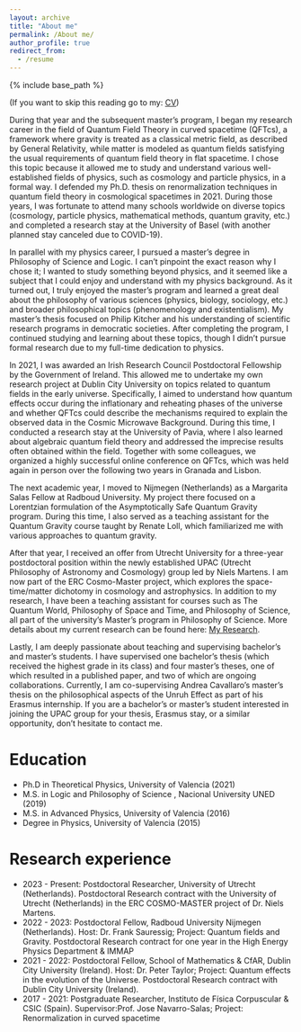 ```yaml
---
layout: archive
title: "About me"
permalink: /About me/
author_profile: true
redirect_from:
  - /resume
---
```


{% include base_path %}

(If you want to skip this reading go to my: [CV](CV.pdf))

During that year and the subsequent master’s program, I began my research career in the field of Quantum Field Theory in curved spacetime (QFTcs), a framework where gravity is treated as a classical metric field, as described by General Relativity, while matter is modeled as quantum fields satisfying the usual requirements of quantum field theory in flat spacetime. I chose this topic because it allowed me to study and understand various well-established fields of physics, such as cosmology and particle physics, in a formal way. I defended my Ph.D. thesis on renormalization techniques in quantum field theory in cosmological spacetimes in 2021. During those years, I was fortunate to attend many schools worldwide on diverse topics (cosmology, particle physics, mathematical methods, quantum gravity, etc.) and completed a research stay at the University of Basel (with another planned stay canceled due to COVID-19).

In parallel with my physics career, I pursued a master’s degree in Philosophy of Science and Logic. I can’t pinpoint the exact reason why I chose it; I wanted to study something beyond physics, and it seemed like a subject that I could enjoy and understand with my physics background. As it turned out, I truly enjoyed the master’s program and learned a great deal about the philosophy of various sciences (physics, biology, sociology, etc.) and broader philosophical topics (phenomenology and existentialism). My master’s thesis focused on Philip Kitcher and his understanding of scientific research programs in democratic societies. After completing the program, I continued studying and learning about these topics, though I didn’t pursue formal research due to my full-time dedication to physics.

In 2021, I was awarded an Irish Research Council Postdoctoral Fellowship by the Government of Ireland. This allowed me to undertake my own research project at Dublin City University on topics related to quantum fields in the early universe. Specifically, I aimed to understand how quantum effects occur during the inflationary and reheating phases of the universe and whether QFTcs could describe the mechanisms required to explain the observed data in the Cosmic Microwave Background. During this time, I conducted a research stay at the University of Pavia, where I also learned about algebraic quantum field theory and addressed the imprecise results often obtained within the field. Together with some colleagues, we organized a highly successful online conference on QFTcs, which was held again in person over the following two years in Granada and Lisbon.

The next academic year, I moved to Nijmegen (Netherlands) as a Margarita Salas Fellow at Radboud University. My project there focused on a Lorentzian formulation of the Asymptotically Safe Quantum Gravity program. During this time, I also served as a teaching assistant for the Quantum Gravity course taught by Renate Loll, which familiarized me with various approaches to quantum gravity.

After that year, I received an offer from Utrecht University for a three-year postdoctoral position within the newly established UPAC (Utrecht Philosophy of Astronomy and Cosmology) group led by Niels Martens. I am now part of the ERC Cosmo-Master project, which explores the space-time/matter dichotomy in cosmology and astrophysics. In addition to my research, I have been a teaching assistant for courses such as The Quantum World, Philosophy of Space and Time, and Philosophy of Science, all part of the university’s Master’s program in Philosophy of Science. More details about my current research can be found here: [My Research](https://anfedea.github.io/My%20Research/).

Lastly, I am deeply passionate about teaching and supervising bachelor’s and master’s students. I have supervised one bachelor’s thesis (which received the highest grade in its class) and four master’s theses, one of which resulted in a published paper, and two of which are ongoing collaborations. Currently, I am co-supervising Andrea Cavallaro’s master’s thesis on the philosophical aspects of the Unruh Effect as part of his Erasmus internship. If you are a bachelor’s or master’s student interested in joining the UPAC group for your thesis, Erasmus stay, or a similar opportunity, don’t hesitate to contact me.



Education
======
* Ph.D in Theoretical Physics, University of Valencia (2021) 
* M.S. in Logic and Philosophy of Science , Nacional University UNED (2019)
* M.S. in Advanced Physics, University of Valencia (2016)
* Degree in Physics, University of Valencia (2015)

Research experience
======
* 2023 - Present: Postdoctoral Researcher, University of Utrecht (Netherlands).
Postdoctoral Research contract with the University of Utrecht (Netherlands) in the ERC COSMO-MASTER project of Dr. Niels Martens.
* 2022 - 2023: Postdoctoral Fellow, Radboud University Nijmegen (Netherlands).
Host: Dr. Frank Sauressig; Project: Quantum fields and Gravity.
Postdoctoral Research contract for one year in the High Energy Physics Department & IMMAP
* 2021 - 2022: Postdoctoral Fellow, School of Mathematics & CfAR, Dublin City University (Ireland).
Host: Dr. Peter Taylor; Project: Quantum effects in the evolution of the Universe.
Postdoctoral Research contract with Dublin City University (Ireland).
* 2017 - 2021: Postgraduate Researcher, Instituto de Física Corpuscular & CSIC (Spain).
Supervisor:Prof. Jose Navarro-Salas; Project: Renormalization in curved spacetime
  



